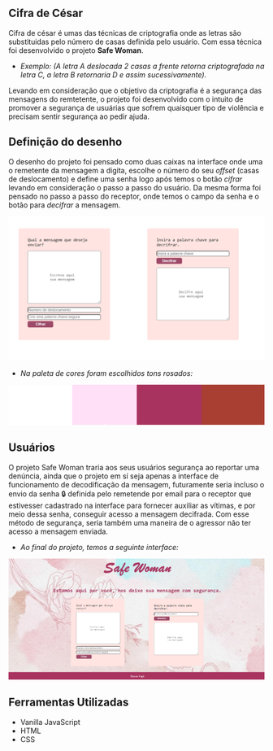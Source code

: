## Cifra de César

<p>Cifra de césar é umas das técnicas de criptografia onde as letras são substituidas pelo número de casas definida pelo usuário. Com essa técnica foi desenvolvido o projeto <b>Safe Woman</b>.</p>

* _Exemplo: (A letra A deslocada 2 casas a frente retorna criptografada na letra C, a letra B retornaria D e assim sucessivamente)._

 <p>Levando em consideração que o objetivo da criptografia é a segurança das mensagens do remtetente, o projeto foi desenvolvido com o intuito de promover a segurança de usuárias que sofrem quaisquer tipo de violência e precisam  sentir segurança ao pedir ajuda.</p>


## Definição do desenho

<p>O desenho do projeto foi pensado como duas caixas na interface onde uma o remetente da mensagem a digita, escolhe o número do seu <i>offset</i> (casas de deslocamento) e define uma senha logo após temos o botão <i>cifrar</i> levando em consideração o passo a passo do usuário. Da mesma forma foi pensado no passo a passo do receptor, onde temos o campo da senha e o botão para <i>decifrar</i> a mensagem.</p>
 
 ![image](src/img/desenho.png)

 * _Na paleta de cores foram escolhidos tons rosados:_

 ![color](src/img/tabela-de-cores.png)

 ## Usuários

<p> O projeto Safe Woman traria aos seus usuários segurança ao reportar uma denúncia, ainda que o projeto em sí seja apenas a interface de funcionamento de decodificação da mensagem, futuramente seria incluso o envio da senha 🔒 definida pelo remetende por email para o receptor que estivesser cadastrado na interface para fornecer auxiliar as vítimas, e por meio dessa senha, conseguir acesso a mensagem decifrada. Com esse método de segurança, seria também uma maneira de o agressor não ter acesso a mensagem enviada.</p> 


 * _Ao final do projeto, temos a seguinte interface:_

 ![interface](src/img/interface.png)

 ## Ferramentas Utilizadas

 * Vanilla JavaScript
 * HTML
 * CSS


 